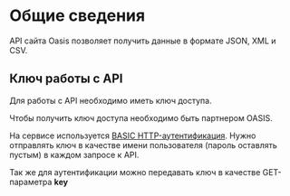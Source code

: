 # Общие сведения

API сайта Oasis позволяет получить данные в формате JSON, XML и CSV.

## Ключ работы с API <a id="&#x43A;&#x43B;&#x44E;&#x447;-&#x440;&#x430;&#x431;&#x43E;&#x442;&#x44B;-&#x441;-api"></a>

Для работы с API необходимо иметь ключ доступа.

Чтобы получить ключ доступа необходимо быть партнером OASIS.

На сервисе используется [BASIC HTTP-аутентификация](http://en.wikipedia.org/wiki/Basic_access_authentication). Нужно отправлять ключ в качестве имени пользователя \(пароль оставлять пустым\) в каждом запросе к API.

Так же для аутентификации можно передавать ключ в качестве GET-параметра **key**

